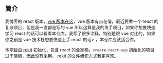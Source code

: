 ## 简介

我博客的 react 版本，[vue 版本在这](https://github.com/hzjswlgbsj/sixty-front-vue)，vue 版本有点花俏，最近要做一个 react 的复杂项目，但是我一直都是写的 vue 所以这算是我的练手项目，如果你想要快速学习 react 的话可以看看本仓库，我写了很多注释，特别是跟 vue 对比的，如果你之前是 vue 技术栈想要快速上手 react 的话> ，本仓库应该适合你。

本项目由 [rekit](https://github.com/rekit/rekit) 初始化，包含 react 的全家桶，`create-react-app` 初始化的项目过于简陋，因此没有采用， rekit 的文件组织方式我更喜欢。
